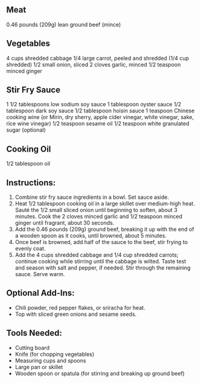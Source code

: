 ## Meat
0.46 pounds (209g) lean ground beef (mince)

## Vegetables
4 cups shredded cabbage
1/4 large carrot, peeled and shredded (1/4 cup shredded)
1/2 small onion, sliced
2 cloves garlic, minced
1/2 teaspoon minced ginger

## Stir Fry Sauce
1 1/2 tablespoons low sodium soy sauce
1 tablespoon oyster sauce
1/2 tablespoon dark soy sauce
1/2 tablespoon hoisin sauce
1 teaspoon Chinese cooking wine (or Mirin, dry sherry, apple cider vinegar, white vinegar, sake, rice wine vinegar)
1/2 teaspoon sesame oil
1/2 teaspoon white granulated sugar (optional)

## Cooking Oil
1/2 tablespoon oil

## Instructions:
1. Combine stir fry sauce ingredients in a bowl. Set sauce aside.
2. Heat 1/2 tablespoon cooking oil in a large skillet over medium-high heat. Sauté the 1/2 small sliced onion until beginning to soften, about 3 minutes. Cook the 2 cloves minced garlic and 1/2 teaspoon minced ginger until fragrant, about 30 seconds.
3. Add the 0.46 pounds (209g) ground beef, breaking it up with the end of a wooden spoon as it cooks, until browned, about 5 minutes.
4. Once beef is browned, add half of the sauce to the beef, stir frying to evenly coat.
5. Add the 4 cups shredded cabbage and 1/4 cup shredded carrots; continue cooking while stirring until the cabbage is wilted. Taste test and season with salt and pepper, if needed. Stir through the remaining sauce. Serve warm.

## Optional Add-Ins:
- Chili powder, red pepper flakes, or sriracha for heat.
- Top with sliced green onions and sesame seeds.

## Tools Needed:
- Cutting board
- Knife (for chopping vegetables)
- Measuring cups and spoons
- Large pan or skillet
- Wooden spoon or spatula (for stirring and breaking up ground beef)